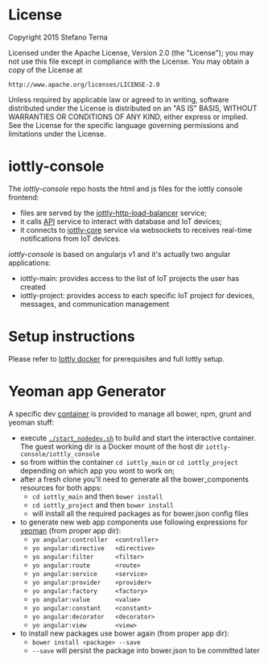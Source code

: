# License

Copyright 2015 Stefano Terna

Licensed under the Apache License, Version 2.0 (the "License");
you may not use this file except in compliance with the License.
You may obtain a copy of the License at

    http://www.apache.org/licenses/LICENSE-2.0

Unless required by applicable law or agreed to in writing, software
distributed under the License is distributed on an "AS IS" BASIS,
WITHOUT WARRANTIES OR CONDITIONS OF ANY KIND, either express or implied.
See the License for the specific language governing permissions and
limitations under the License.

# iottly-console
The *iottly-console* repo hosts the html and js files for the iottly console frontend:
- files are served by the [iottly-http-load-balancer](https://github.com/iottly/iottly-http-load-balancer) service;
- it calls [API](https://github.com/iottly/iottly-core) service to interact with database and IoT devices;
- it connects to [iottly-core](https://github.com/iottly/iottly-core) service via websockets to receives real-time notifications from IoT devices.

*iottly-console* is based on angularjs v1 and it's actually two angular applications:
- iottly-main: provides access to the list of IoT projects the user has created
- iottly-project: provides access to each specific IoT project for devices, messages, and communication management

# Setup instructions

Please refer to [Iottly docker](https://github.com/iottly/iottly-docker) for prerequisites and full Iottly setup.

# Yeoman app Generator

A specific dev [container](https://github.com/iottly/iottly-console/blob/mvcangular/Dockerfile) is provided to manage all bower, npm, grunt and yeoman stuff:
- execute [`./start_nodedev.sh`](https://github.com/iottly/iottly-console/blob/mvcangular/start_nodedev.sh) to build and start the interactive container. The guest working dir is a Docker mount of the host dir `iottly-console/iottly_console`
- so from within the container `cd iottly_main` or `cd iottly_project` depending on which app you wont to work on;
- after a fresh clone you'll need to generate all the bower_components resources for both apps:
  - `cd iottly_main` and then `bower install`
  - `cd iottly_project` and then `bower install`
  - will install all the required packages as for bower.json config files
- to generate new web app components use following expressions for [yeoman](https://github.com/yeoman/generator-angular) (from proper app dir):
  - `yo angular:controller  <controller>`
  - `yo angular:directive   <directive>`
  - `yo angular:filter      <filter>`
  - `yo angular:route       <route>` 
  - `yo angular:service     <service>`  
  - `yo angular:provider    <provider>`
  - `yo angular:factory     <factory>`
  - `yo angular:value       <value>`
  - `yo angular:constant    <constant>`
  - `yo angular:decorator   <decorator>`
  - `yo angular:view        <view>`
- to install new packages use bower again (from proper app dir):
  - `bower install <package> --save`
  - `--save` will persist the package into bower.json to be committed later
